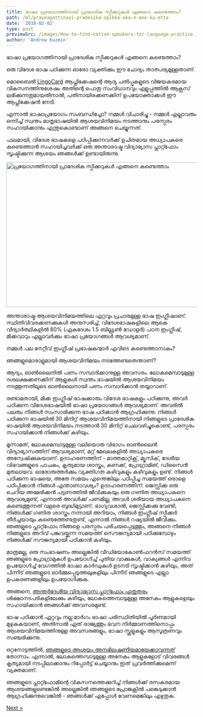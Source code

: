 ```yaml
---
title: ഭാഷാ പ്രയോഗത്തിനായി പ്രാദേശിക സ്പീക്കറുകൾ എങ്ങനെ കണ്ടെത്താം?
path: /ml/prayeagattinayi-pradesika-spikka-uka-e-ane-ka-etta
date: '2018-02-02'
type: post
previewSrc: /images/How-to-find-native-speakers-for-language-practice.jpg
author: 'Andrew Kuzmin'
---
```


ഭാഷാ പ്രയോഗത്തിനായി പ്രാദേശിക സ്പീക്കറുകൾ എങ്ങനെ കണ്ടെത്താം?

ഒരു വിദേശ ഭാഷ പഠിക്കുന്ന ഓരോ വ്യക്തിക്കും ഈ ചോദ്യം താത്പര്യമുള്ളതാണ്.

മൊബൈൽ <a href="https://lingocard.com">LingoCard</a> ആപ്ലിക്കേഷന്റെ ആദ്യ പതിപ്പുകളുടെ വിജയകരമായ വികസനത്തിനുശേഷം അതിന്റെ പൊതു സംവിധാനവും എളുപ്പത്തിൽ ആക്സസ് ലഭിക്കുന്നതുമായതിനാൽ, പതിനായിരക്കണക്കിന് ഉപയോക്താക്കൾ ഈ ആപ്ലിക്കേഷൻ നേടി.

എന്നാൽ ഭാഷാപ്രയോഗം സംബന്ധിച്ചോ? നമ്മൾ വിചാരിച്ചു - നമ്മൾ എല്ലാവരും ഒന്നിച്ച് സ്വന്തം മാതൃഭാഷയിൽ ആശയവിനിമയം നടത്താനും പരസ്പരം സഹായിക്കാനും എന്തുകൊണ്ടാണ് അങ്ങനെ ചെയ്യുന്നത്.

ഫലമായി, വിദേശ ഭാഷകളെ പഠിപ്പിക്കുന്നവർക്ക് ഉചിതമായ അധ്യാപകരെ കണ്ടെത്താൻ സഹായിച്ചവർക്ക് ഒരു അന്താരാഷ്ട്ര വിദ്യാഭ്യാസ പ്ലാറ്റ്ഫോം സൃഷ്ടിക്കുന്ന ആശയം ഞങ്ങൾക്ക് ഉണ്ടായിരുന്നു.

<img class="aligncenter wp-image-78 size-full" src="../images/platform/social-network.jpg" alt="പ്രയോഗത്തിനായി പ്രാദേശിക സ്പീക്കറുകൾ എങ്ങനെ കണ്ടെത്താം" width="628" height="383" />

അന്താരാഷ്ട്ര ആശയവിനിമയത്തിലെ ഏറ്റവും പ്രചാരമുള്ള ഭാഷ ഇംഗ്ലീഷാണ്. സ്ഥിതിവിവരക്കണക്കുകൾ അനുസരിച്ച്, വിദേശഭാഷകളിലെ ആകെ വിദ്യാർത്ഥികളിൽ 80% (ഏകദേശം 1.5 ബില്ല്യൺ ഡോളർ) പഠന ഇംഗ്ലീഷ്, മിക്കവാറും എല്ലാവർക്കും ഭാഷാ പ്രയോഗങ്ങൾ ആവശ്യമാണ്.

നമ്മൾ പല നേറ്റീവ് ഇംഗ്ലീഷ് പ്രഭാഷകന്മാർ എവിടെ കണ്ടെത്താനാകും?

ഞങ്ങളുമൊരാളുമായി ആശയവിനിമയം നടത്തേണ്ടതെന്താണ്?

ആദ്യം, ഓൺലൈനിൽ പണം സമ്പാദിക്കാനുള്ള അവസരം. ലോകമെമ്പാടുമുള്ള ദശലക്ഷക്കണക്കിന് ആളുകൾ സ്വന്തം ഭാഷയിൽ ആശയവിനിമയം നടത്തുന്നതിലൂടെ ഓൺലൈനായി പണം സമ്പാദിക്കാൻ തയ്യാറാണ്.

രണ്ടാമതായി, മിക്ക ഇംഗ്ലീഷ് ഭാഷക്കാരും വിദേശ ഭാഷകളും പഠിക്കുന്നു, അവർ പഠിക്കുന്ന വിദേശഭാഷയിൽ ഭാഷാ പ്രയോഗങ്ങൾ ആവശ്യമാണ്. അവരിൽ പലരും നിങ്ങൾ സംസാരിക്കുന്ന ഭാഷ പഠിക്കാൻ ആഗ്രഹിക്കുന്നു. നിങ്ങൾ പഠിക്കുന്ന ഭാഷയിൽ 30 മിനിറ്റ് ആശയവിനിമയത്തിനായി നിങ്ങളുടെ പ്രാദേശിക ഭാഷയിൽ ആശയവിനിമയം നടത്താൻ 30 മിനിറ്റ് ചെലവഴിച്ചുകൊണ്ട്, പരസ്പരം സഹായിക്കാൻ നിങ്ങൾക്ക് കഴിയും.

മൂന്നാമത്, ലോകമെമ്പാടുമുള്ള വലിയൊരു വിഭാഗം ഓൺലൈൻ വിദ്യാഭ്യാസത്തിന് ആവശ്യമാണ്, മറ്റ് മേഖലകളിൽ അധ്യാപകരെ അന്വേഷിക്കുകയാണ്. ഉദാഹരണത്തിന് - മാത്തമാറ്റിക്സ്, മ്യൂസിക്, ദേശീയ വിഭവങ്ങളുടെ പാചകം, കൃത്യമായ ശാസ്ത്രം, കണക്ക്, പ്രോഗ്രാമിങ്, ഡിസൈൻ മുതലായവ. ഓരോരുത്തർക്കും വ്യക്തിഗത കഴിവുകളും കഴിവുകളും ഉണ്ട്. നിങ്ങൾ പഠിക്കുന്ന ഭാഷയെ, അതേ സമയം എന്തെങ്കിലും പഠിപ്പിച്ച സമയത്ത് ഒരാളെ പഠിപ്പിക്കാൻ നിങ്ങൾ എന്താണാവശ്യം? ഉദാഹരണത്തിന്: ജെസ്സിക്ക ഒരു ചെറിയ അമേരിക്കൻ പട്ടണത്തിൽ ജീവിക്കുകയും ഒരു ഗണിത അധ്യാപകനെ ആവശ്യമുണ്ട്, എന്നാൽ അവൾക്ക് പണമില്ല, അവൾ ശരിയായ അധ്യാപകനെ കണ്ടെത്തുന്നത് വളരെ ബുദ്ധിമുട്ടാണ്. ഭാഗ്യവശാൽ, ജെസ്സിക്കക്കു വേണ്ടി, നിങ്ങൾക്ക് ഗണിത ശാസ്ത്രം നന്നായി അറിയാം, നിങ്ങൾ ഇംഗ്ലീഷ് സ്പീക്കർ തീർച്ചയായും കണ്ടെത്തേണ്ടതുണ്ട്, എന്നാൽ നിങ്ങൾ റഷ്യയിൽ ജീവിക്കും. ഞങ്ങളുടെ പ്ലാറ്റ്ഫോം നിങ്ങളെ പരസ്പരം പരിചയപ്പെടുത്തും, അങ്ങനെ നിങ്ങൾ നിങ്ങളുടെ അറിവ് പങ്കുവയ്ക്കുന്ന സമയത്ത് സൌജന്യമായി പഠിക്കുമ്പോഴും നിങ്ങൾക്ക് സൗജന്യമായി പഠിക്കാൻ കഴിയും.

മാത്രമല്ല, ഒരു സംഭാഷണം അല്ലെങ്കിൽ വീഡിയോകോൺഫറൻസ് സമയത്ത് ഞങ്ങളുടെ പ്രോഗ്രാമുകൾ ഉപയോഗിച്ച് പുതിയ വാക്കുകൾ, വാക്യങ്ങൾ എന്നിവ ഉപയോഗിച്ച് വേഗത്തിൽ ഭാഷാ കാർഡുകൾ ഉടനടി സൃഷ്ടിക്കാൻ കഴിയും, അത് പിന്നീട് ഞങ്ങളുടെ ഓർമ്മപ്പെടുത്തലുകളിലും പിന്നീട് ഞങ്ങളുടെ എല്ലാ ഉപകരണങ്ങളിലും ഉപയോഗിക്കുക.

അങ്ങനെ, <a href="https://lingocard.com">അന്തർദേശീയ വിദ്യാഭ്യാസ പ്ലാറ്റ്ഫോം ഏതുതരം</a> ശിക്ഷാനടപടികളിലേക്കും കഴിയും, ലോകത്തെമ്പാടുമുള്ള അനേകം ആളുകളെയും സഹായിക്കാൻ ഞങ്ങൾക്ക് അവസരമുണ്ട്.

ഭാഷ പഠിക്കാൻ ഏറ്റവും നല്ല മാർഗം ഭാഷാ പരിസ്ഥിതിയിൽ പൂർണമായി മുഴുകുകയാണ്, അതിനാൽ ഏത് രാജ്യത്തും ഭവന നിർമ്മാണത്തിനൊപ്പം ആശയവിനിമയത്തിനുള്ള അവസരങ്ങളും, ഭാഷാ സ്കൂളുകളും ആസൂത്രണവും സഞ്ചരിക്കുന്നു.

ഒറ്റനോട്ടത്തിൽ, <a href="/ml/?lang=ml">ഞങ്ങളുടെ ആശയം അനഭിലഷണീയമായേക്കാവുന്നത്</a> തോന്നാം. എന്നാൽ, ലോകത്തെമ്പാടുമുള്ള അനേകം ആളുകളോട് വിവരങ്ങൾ കൃത്യമായി നടപ്പിലാക്കാനും റിപ്പോർട്ട് ചെയ്യാനും ഇത് പ്രവർത്തിക്കുമെന്ന് വ്യക്തമാണ്.

ഞങ്ങളുടെ പ്ലാറ്റ്ഫോമിന്റെ വികസനത്തെക്കുറിച്ച് നിങ്ങൾക്ക് രസകരമായ ആശയങ്ങളുണ്ടെങ്കിൽ അല്ലെങ്കിൽ ഞങ്ങളുടെ പ്രോജക്റ്റിൽ പങ്കെടുക്കാൻ ആഗ്രഹിക്കുന്നുവെങ്കിൽ - ഞങ്ങൾക്ക് എപ്പോൾ വേണമെങ്കിലും എഴുതുക.

<a href="/ml/inglis-upadesam-pathikkunnatennane">Next ></a>
